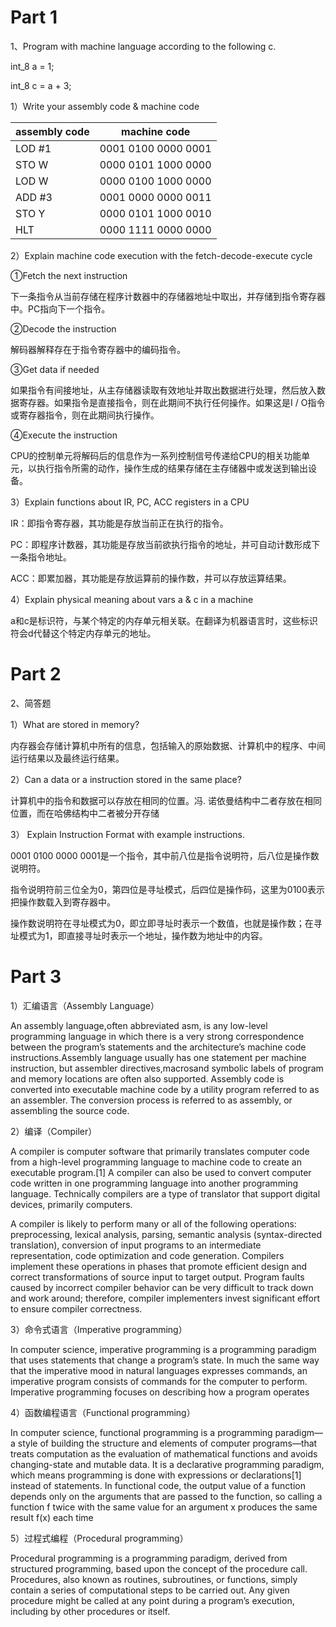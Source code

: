 # Part 1

1、Program with machine language according to the following c.

int_8 a = 1;

int_8 c = a + 3;

1）Write your assembly code & machine code

assembly code | machine code
--------------|-------------
LOD #1	      |0001 0100 0000 0001
STO W	      |0000 0101 1000 0000
LOD W	      |0000 0100 1000 0000
ADD #3	      |0001 0000 0000 0011
STO Y	      |0000 0101 1000 0010
HLT	          |0000 1111 0000 0000

2）Explain machine code execution with the fetch-decode-execute cycle

①Fetch the next instruction

下一条指令从当前存储在程序计数器中的存储器地址中取出，并存储到指令寄存器中。PC指向下一个指令。

②Decode the instruction

解码器解释存在于指令寄存器中的编码指令。

③Get data if needed

如果指令有间接地址，从主存储器读取有效地址并取出数据进行处理，然后放入数据寄存器。如果指令是直接指令，则在此期间不执行任何操作。如果这是I / O指令或寄存器指令，则在此期间执行操作。

④Execute the instruction

CPU的控制单元将解码后的信息作为一系列控制信号传递给CPU的相关功能单元，以执行指令所需的动作，操作生成的结果存储在主存储器中或发送到输出设备。

3）Explain functions about IR, PC, ACC registers in a CPU

IR：即指令寄存器，其功能是存放当前正在执行的指令。

PC：即程序计数器，其功能是存放当前欲执行指令的地址，并可自动计数形成下一条指令地址。

ACC：即累加器，其功能是存放运算前的操作数，并可以存放运算结果。

4）Explain physical meaning about vars a & c in a machine

a和c是标识符，与某个特定的内存单元相关联。在翻译为机器语言时，这些标识符会d代替这个特定内存单元的地址。

# Part 2

2、简答题

1）What are stored in memory?

内存器会存储计算机中所有的信息，包括输入的原始数据、计算机中的程序、中间运行结果以及最终运行结果。

2）Can a data or a instruction stored in the same place?

计算机中的指令和数据可以存放在相同的位置。冯. 诺依曼结构中二者存放在相同位置，而在哈佛结构中二者被分开存储

3） Explain Instruction Format with example instructions.

0001 0100 0000 0001是一个指令，其中前八位是指令说明符，后八位是操作数说明符。

指令说明符前三位全为0，第四位是寻址模式，后四位是操作码，这里为0100表示把操作数载入到寄存器中。

操作数说明符在寻址模式为0，即立即寻址时表示一个数值，也就是操作数；在寻址模式为1，即直接寻址时表示一个地址，操作数为地址中的内容。

# Part 3

1）汇编语言（Assembly Language）

An assembly language,often abbreviated asm, is any low-level programming language in which there is a very strong correspondence between the program’s statements and the architecture’s machine code instructions.Assembly language usually has one statement per machine instruction, but assembler directives,macrosand symbolic labels of program and memory locations are often also supported. Assembly code is converted into executable machine code by a utility program referred to as an assembler. The conversion process is referred to as assembly, or assembling the source code.

2）编译（Compiler）

A compiler is computer software that primarily translates computer code from a high-level programming language to machine code to create an executable program.[1] A compiler can also be used to convert computer code written in one programming language into another programming language. Technically compilers are a type of translator that support digital devices, primarily computers.

A compiler is likely to perform many or all of the following operations: preprocessing, lexical analysis, parsing, semantic analysis (syntax-directed translation), conversion of input programs to an intermediate representation, code optimization and code generation. Compilers implement these operations in phases that promote efficient design and correct transformations of source input to target output. Program faults caused by incorrect compiler behavior can be very difficult to track down and work around; therefore, compiler implementers invest significant effort to ensure compiler correctness.

3）命令式语言（Imperative programming）

In computer science, imperative programming is a programming paradigm that uses statements that change a program’s state. In much the same way that the imperative mood in natural languages expresses commands, an imperative program consists of commands for the computer to perform. Imperative programming focuses on describing how a program operates

4）函数编程语言（Functional programming）

In computer science, functional programming is a programming paradigm—a style of building the structure and elements of computer programs—that treats computation as the evaluation of mathematical functions and avoids changing-state and mutable data. It is a declarative programming paradigm, which means programming is done with expressions or declarations[1] instead of statements. In functional code, the output value of a function depends only on the arguments that are passed to the function, so calling a function f twice with the same value for an argument x produces the same result f(x) each time

5）过程式编程（Procedural programming）

Procedural programming is a programming paradigm, derived from structured programming, based upon the concept of the procedure call. Procedures, also known as routines, subroutines, or functions, simply contain a series of computational steps to be carried out. Any given procedure might be called at any point during a program’s execution, including by other procedures or itself.
